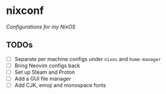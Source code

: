 # nixconf

_Configurations for my NixOS_

## TODOs

- [ ] Separate per machine configs under `nixos` and `home-manager`
- [ ] Bring Neovim configs back
- [ ] Set up Steam and Proton
- [ ] Add a GUI file manager
- [ ] Add CJK, emoji and monospace fonts
